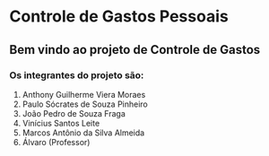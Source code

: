# Controle de Gastos Pessoais

## Bem vindo ao projeto de Controle de Gastos

### Os integrantes do projeto são:

1. Anthony Guilherme Viera Moraes
2. Paulo Sócrates de Souza Pinheiro
3. João Pedro de Souza Fraga
4. Vinícius Santos Leite
5. Marcos Antônio da Silva Almeida
6. Álvaro (Professor)